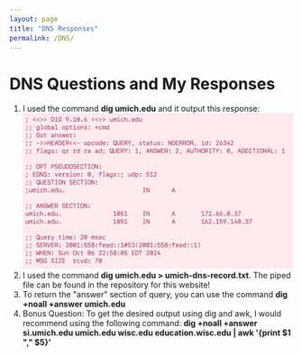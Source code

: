 ```yaml
---
layout: page
title: "DNS Responses"
permalink: /DNS/
---
```

# DNS Questions and My Responses

1. I used the command **dig umich.edu** and it output this response: ![DiG 9.10.6 response for umich.edu](/img/Question_1.png)
2. I used the command **dig umich.edu > umich-dns-record.txt**. The piped file can be found in the repository for this website!
3. To return the "answer" section of query, you can use the command **dig  +noall +answer umich.edu**
4. Bonus Question: To get the desired output using dig and awk, I would recommend using the following command: **dig +noall +answer si.umich.edu umich.edu wisc.edu education.wisc.edu | awk '{print $1 "," $5}'**

